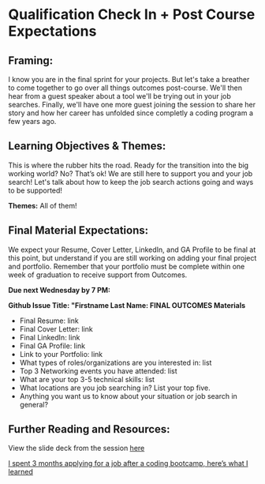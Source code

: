 # Qualification Check In + Post Course Expectations 

## Framing:

I know you are in the final sprint for your projects. But let's take a breather to come together to go over all things outcomes post-course. We'll then hear from a guest speaker about a tool we'll be trying out in your job searches. Finally, we'll have one more guest joining the session to share her story and how her career has unfolded since completly a coding program a few years ago. 

## Learning Objectives & Themes:

This is where the rubber hits the road. Ready for the transition into the big working world?  No?  That’s ok! We are still here to support you and your job search!  Let's talk about how to keep the job search actions going and ways to be supported! 

**Themes:** All of them! 

## Final Material Expectations:
We expect your Resume, Cover Letter, LinkedIn, and GA Profile to be final at this point, but understand if you are still working on adding your final project and portfolio. Remember that your portfolio must be complete within one week of graduation to receive support from Outcomes. 

**Due next Wednesday by 7 PM:**

**Github Issue Title: "Firstname Last Name: FINAL OUTCOMES Materials**

- Final Resume: link
- Final Cover Letter: link
- Final LinkedIn: link
- Final GA Profile: link
- Link to your Portfolio: link
- What types of roles/organizations are you interested in: list 
- Top 3 Networking events you have attended: list
- What are your top 3-5 technical skills: list
- What locations are you job searching in? List your top five.
- Anything you want us to know about your situation or job search in general? 

## Further Reading and Resources:

View the slide deck from the session [here](https://drive.google.com/open?id=1p1todRcJAwdKPjgWTUsbyi25nsmu9CqH)

[I spent 3 months applying for a job after a coding bootcamp, here’s what I learned ](https://medium.freecodecamp.com/5-key-learnings-from-the-post-bootcamp-job-search-9a07468d2331#.vuily1mtu)
